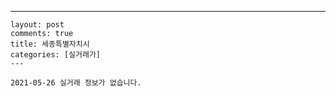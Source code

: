 ---
    layout: post
    comments: true
    title: 세종특별자치시
    categories: [실거래가]
    ---

    2021-05-26 실거래 정보가 없습니다.

    